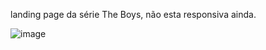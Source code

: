 
landing page da série The Boys, não esta responsiva ainda.

![image](https://user-images.githubusercontent.com/104763390/193849883-ce770c7b-cb0f-45b1-bb77-2c278c206c97.png)
